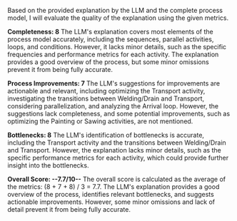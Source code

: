 Based on the provided explanation by the LLM and the complete process model, I will evaluate the quality of the explanation using the given metrics.

**Completeness: 8**
The LLM's explanation covers most elements of the process model accurately, including the sequences, parallel activities, loops, and conditions. However, it lacks minor details, such as the specific frequencies and performance metrics for each activity. The explanation provides a good overview of the process, but some minor omissions prevent it from being fully accurate.

**Process Improvements: 7**
The LLM's suggestions for improvements are actionable and relevant, including optimizing the Transport activity, investigating the transitions between Welding/Drain and Transport, considering parallelization, and analyzing the Arrival loop. However, the suggestions lack completeness, and some potential improvements, such as optimizing the Painting or Sawing activities, are not mentioned.

**Bottlenecks: 8**
The LLM's identification of bottlenecks is accurate, including the Transport activity and the transitions between Welding/Drain and Transport. However, the explanation lacks minor details, such as the specific performance metrics for each activity, which could provide further insight into the bottlenecks.

**Overall Score: --7.7/10--**
The overall score is calculated as the average of the metrics: (8 + 7 + 8) / 3 = 7.7. The LLM's explanation provides a good overview of the process, identifies relevant bottlenecks, and suggests actionable improvements. However, some minor omissions and lack of detail prevent it from being fully accurate.